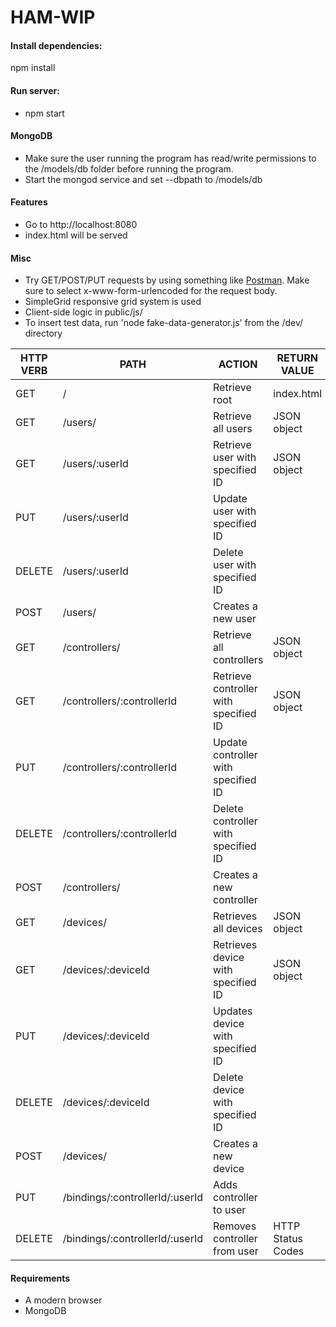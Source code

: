 # HAM-WIP

#### Install dependencies:
npm install

#### Run server:
* npm start

#### MongoDB
* Make sure the user running the program has read/write permissions
to the /models/db folder before running the program.
* Start the mongod service and set --dbpath to /models/db

#### Features
* Go to http://localhost:8080
* index.html will be served

#### Misc
* Try GET/POST/PUT requests by using something like [Postman](https://www.getpostman.com). Make sure to select x-www-form-urlencoded for the request body.
* SimpleGrid responsive grid system is used
* Client-side logic in public/js/
* To insert test data, run 'node fake-data-generator.js' from the /dev/ directory

HTTP VERB | PATH | ACTION | RETURN VALUE
--- | --- | --- | ---
GET | / | Retrieve root | index.html
GET | /users/ | Retrieve all users | JSON object
GET | /users/:userId | Retrieve user with specified ID | JSON object
PUT | /users/:userId | Update user with specified ID | 
DELETE | /users/:userId | Delete user with specified ID |
POST | /users/ | Creates a new user | 
GET | /controllers/ | Retrieve all controllers | JSON object
GET | /controllers/:controllerId | Retrieve controller with specified ID | JSON object
PUT | /controllers/:controllerId | Update controller with specified ID |
DELETE | /controllers/:controllerId | Delete controller with specified ID |
POST | /controllers/ | Creates a new controller | 
GET | /devices/ | Retrieves all devices | JSON object
GET | /devices/:deviceId | Retrieves device with specified ID | JSON object
PUT | /devices/:deviceId | Updates device with specified ID | 
DELETE | /devices/:deviceId | Delete device with specified ID |
POST | /devices/ | Creates a new device |
PUT | /bindings/:controllerId/:userId | Adds controller to user | 
DELETE | /bindings/:controllerId/:userId | Removes controller from user | HTTP Status Codes


#### Requirements
* A modern browser
* MongoDB